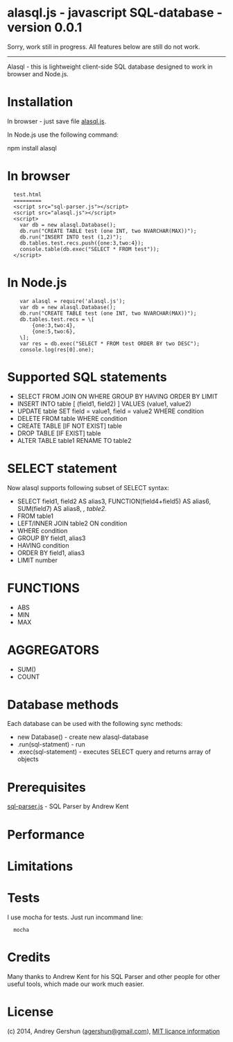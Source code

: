 alasql.js - javascript SQL-database - version 0.0.1
===

Sorry, work still in progress. All features below are still do not work.

* * *

Alasql - this is lightweight client-side SQL database designed to work in browser and Node.js. 

Installation
===
In browser - just save file [alasql.js](./src/alasql.js).

In Node.js use the following command:

  npm install alasql

In browser
==
```
  test.html
  =========
  <script src="sql-parser.js"></script>
  <script src="alasql.js"></script>	
  <script>
    var db = new alasql.Database();
    db.run("CREATE TABLE test (one INT, two NVARCHAR(MAX))");
    db.run("INSERT INTO test (1,2)");
    db.tables.test.recs.push({one:3,two:4});
    console.table(db.exec("SELECT * FROM test"));
  </script>

```
In Node.js
==
```
    var alasql = require('alasql.js');
    var db = new alasql.Database();
    db.run("CREATE TABLE test (one INT, two NVARCHAR(MAX))");
    db.tables.test.recs = \[
        {one:3,two:4},
        {one:5,two:6},
    \];
    var res = db.exec("SELECT * FROM test ORDER BY two DESC");
    console.log(res[0].one);

```

Supported SQL statements
==
* SELECT FROM JOIN ON WHERE GROUP BY HAVING ORDER BY LIMIT
* INSERT INTO table \[ (field1, field2) \] VALUES (value1, value2)
* UPDATE table SET field = value1, field = value2 WHERE condition
* DELETE FROM table WHERE condition
* CREATE TABLE \[IF NOT EXIST\] table
* DROP TABLE \[IF EXIST\] table
* ALTER TABLE table1 RENAME TO table2


SELECT statement
==

Now alasql supports following subset of SELECT syntax:

* SELECT field1, field2 AS alias3, FUNCTION(field4+field5) AS alias6, SUM(field7) AS alias8, *, table2.*
* FROM table1
* LEFT/INNER JOIN table2 ON condition
* WHERE condition
* GROUP BY field1, alias3
* HAVING condition
* ORDER BY field1, alias3
* LIMIT number

FUNCTIONS
==
* ABS
* MIN
* MAX

AGGREGATORS
==
* SUM()
* COUNT 

Database methods
==

Each database can be used with the following sync methods:

* new Database() - create new alasql-database
* .run(sql-statment) - run
* .exec(sql-statement) - executes SELECT query and returns array of objects 


Prerequisites
==
[sql-parser.js](https://github.com/forward/sql-parser) - SQL Parser by Andrew Kent

Performance
===

Limitations
==

Tests
==

I use mocha for tests. Just run incommand line:

```
  mocha
```


Credits
==
Many thanks to Andrew Kent for his SQL Parser and other people for other useful tools, which made our work much easier.

License
==

(c) 2014, Andrey Gershun (agershun@gmail.com), [MIT licance information](LICENSE)

